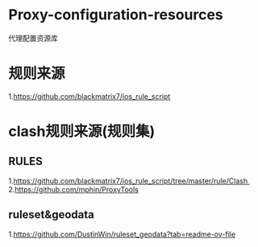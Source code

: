 # Proxy-configuration-resources 
代理配置资源库
# 规则来源
1.https://github.com/blackmatrix7/ios_rule_script
# clash规则来源(规则集)
## RULES
1.https://github.com/blackmatrix7/ios_rule_script/tree/master/rule/Clash 
2.https://github.com/mphin/ProxyTools
## ruleset&geodata
1.https://github.com/DustinWin/ruleset_geodata?tab=readme-ov-file

